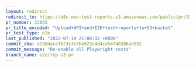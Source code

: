 ```yaml
---
layout: redirect
redirect_to: https://a8c-woo-test-reports.s3.amazonaws.com/public/pr/33843/e2e/index.html
pr_number: 33843
pr_title_encoded: "Upload+API+and+E2E+test+reports+to+S3+bucket"
pr_test_type: e2e
last_published: "2022-07-14 21:08:32 +0000"
commit_sha: a138dacef623c3c7be623e4d4ca54f48386ae952
commit_message: "Re-enable all Playwright tests"
branch_name: e2e/rep-s3-pr
---
```

